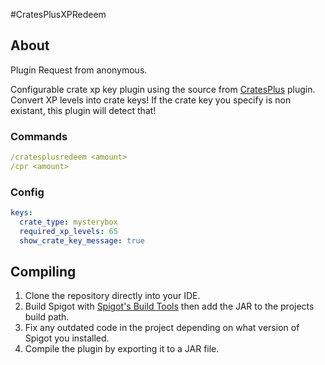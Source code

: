 #CratesPlusXPRedeem

## About
Plugin Request from anonymous.

Configurable crate xp key plugin using the source from [CratesPlus](https://www.spigotmc.org/resources/cratesplus-free-crates-plugin-1-7-1-14-2.5018/) plugin. Convert XP levels into crate keys! If the crate key you specify is non existant, this plugin will detect that!

### Commands
```yml
/cratesplusredeem <amount>
/cpr <amount>
```

### Config
```yml
keys:
  crate_type: mysterybox
  required_xp_levels: 65
  show_crate_key_message: true
```

## Compiling
1. Clone the repository directly into your IDE.
2. Build Spigot with [Spigot's Build Tools](https://www.spigotmc.org/wiki/buildtools/) then add the JAR to the projects build path.
3. Fix any outdated code in the project depending on what version of Spigot you installed.
4. Compile the plugin by exporting it to a JAR file.
